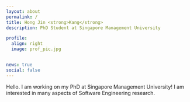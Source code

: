 ```yaml
---
layout: about
permalink: /
title: Hong Jin <strong>Kang</strong> 
description: PhD Student at Singapore Management University

profile:
  align: right
  image: prof_pic.jpg


news: true
social: false
---
```



Hello. I am working on my PhD at Singapore Management University! 
I am interested in many aspects of Software Engineering research.


